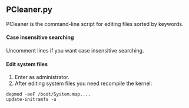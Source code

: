 ## PCleaner.py
PCleaner is the command-line script for editing files sorted by keywords.

#### Case insensitive searching
Uncomment lines if you want case insensitive searching.

#### Edit system files

1. Enter as administrator. 
2. After editing system files you need recompile the kernel: 

```
depmod -aeF /boot/System.map.... 
update-initramfs -u
```

